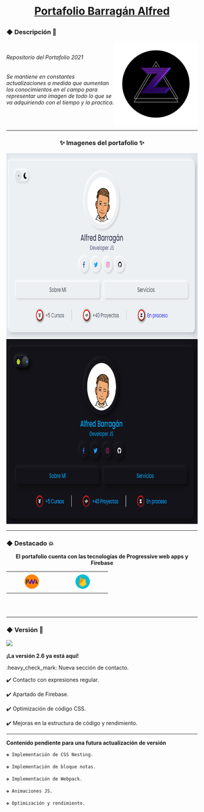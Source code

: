# [<p align="center">Portafolio Barragán Alfred</p>](https://zkc-portafolio.netlify.app/)
### ◆ Descripción :apple:
<div align="center">
	<img src="/readme/logozkc.png" alt="Logo" width="220px" height=="220px" align="right">
	<br>
	<p align="left"><em>
		Repositorio del Portafolio 2021
		<br>
		<br>
		<br>
			Se mantiene en constantes actualizaciones 
			a medida que aumentan los conocimientos en el campo 
			para representar una imagen de todo lo que se va 
			adquiriendo con el tiempo y la practica.
		<br>
		<br>
		<br>
		<br>
	</em></p> 
</div>


---

### <p align="center">:sparkles: Imagenes del portafolio :sparkles:</p>
<div align="center">
<img src="/readme/Banner1.png" alt="Primer Banner" width="829px" height="487px"><img src="/readme/Banner2.png" alt="Segundo Banner" width="829px" height="487px">
</div>

---

### ◆ Destacado :boom:
**<p align="center">El portafolio cuenta con las tecnologías de Progressive web apps y Firebase</p>**


<table align="center">
  <tr>
    <td align="center" width="120">
      <a href="#macropower-tech">
        <img src="./readme/pwa.png" width="48" height="48" alt="PWA" />
      </a>
      <br>
    </td>
    <td align="center" width="120">
      <a href="#macropower-tech">
        <img src="./readme/firebase.png" width="48" height="48" alt="Firebase" />
      </a>
      <br>
    </td>
 </tr>
<table>
<br>
<br>
	
---

###  ◆ Versión :tada: 
[<img src="https://img.shields.io/badge/Versi%C3%B3n-2.6-053337"/>](https://github.com/Zekcron12/Mi-Portafolio)	
**<p align="justify"> ¡La versión 2.6 ya está aquí! </p>**
<p align="justify"> 
:heavy_check_mark: Nueva sección de contacto.
	
:heavy_check_mark: Contacto con expresiones regular.
	
:heavy_check_mark: Apartado de Firebase.
	
:heavy_check_mark: Optimización de código CSS.
	
:heavy_check_mark: Mejoras en la estructura de código y rendimiento.

</p>

---
	
**<p align="justify">Contenido pendiente para una futura actualización de versión</p>**	

<p align="justify">
	
	✤ Implementación de CSS Nesting.
	
	✤ Implementación de bloque notas.
	
	✤ Implementación de Webpack.
	
	✤ Animaciones JS.
	
	✤ Optimización y rendimiento.

</p>
